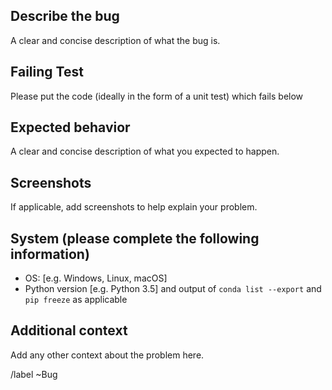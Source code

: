 ## Describe the bug

A clear and concise description of what the bug is.

## Failing Test

Please put the code (ideally in the form of a unit
test) which fails below

## Expected behavior

A clear and concise description of what you expected to happen.

## Screenshots

If applicable, add screenshots to help explain your problem.

## System (please complete the following information)

 - OS: [e.g. Windows, Linux, macOS]
 - Python version [e.g. Python 3.5] and output of `conda list --export` and `pip freeze` as applicable

## Additional context

Add any other context about the problem here.


/label ~Bug

